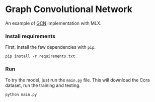 # Graph Convolutional Network

An example of [GCN](https://arxiv.org/pdf/1609.02907.pdf%EF%BC%89) implementation with MLX.

### Install requirements
First, install the few dependencies with `pip`.

```
pip install -r requirements.txt
```

### Run
To try the model, just run the `main.py` file. This will download the Cora dataset, run the training and testing.

```
python main.py
```
